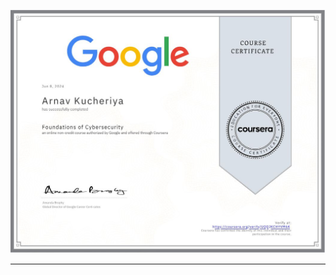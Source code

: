 ![Coursera_FoundationsOfCybersecurity_Google_Certificate.pdf.jpg](https://github.com/ArnavKucheriya/Google-Cybersecurity-Certification/blob/main/Course%201%20-%20Foundations%20of%20Cybersecurity/Certificate%20-%20Course%201/Coursera_FoundationsOfCybersecurity_Google_Certificate.pdf.jpg)

---
